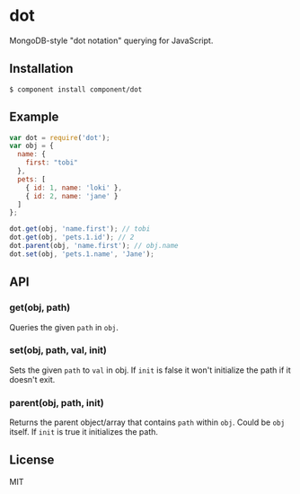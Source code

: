 # dot

  MongoDB-style "dot notation" querying for JavaScript.

## Installation

```
$ component install component/dot
```

## Example

```js
var dot = require('dot');
var obj = {
  name: {
    first: "tobi"
  },
  pets: [
    { id: 1, name: 'loki' },
    { id: 2, name: 'jane' }
  ]
};

dot.get(obj, 'name.first'); // tobi
dot.get(obj, 'pets.1.id'); // 2
dot.parent(obj, 'name.first'); // obj.name
dot.set(obj, 'pets.1.name', 'Jane');
```

## API

### get(obj, path)

  Queries the given `path` in `obj`.

### set(obj, path, val, init)

  Sets the given `path` to `val` in obj.
  If `init` is false it won't initialize the path if it doesn't exit.

### parent(obj, path, init)

  Returns the parent object/array that contains `path` within `obj`.
  Could be `obj` itself. If `init` is true it initializes the path.

## License 

  MIT
